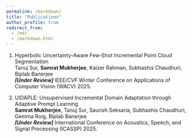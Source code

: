 ```yaml
---
permalink: /markdown/
title: "Publications"
author_profile: true
redirect_from: 
  - /md/
  - /markdown.html
---
```



1. Hyperbolic Uncertainty‑Aware Few‑Shot Incremental Point Cloud Segmentation
   <br> Tanuj Sur, **Samrat Mukherjee**, Kaizer Rahman, Subhashis Chaudhuri, Biplab Banerjee
   <br> **_[Under Review]_** IEEE/CVF Winter Conference on Applications of Computer Vision (WACV) 2025.

2. UIDAPLE: Unsupervised Incremental Domain Adaptation through Adaptive Prompt Learning
   <br> **Samrat Mukherjee**, Tanuj Sur, Saurish Seksaria, Subhashis Chaudhuri, Gemma Roig, Biplab Banerjee
   <br> **_[Under Review]_** International Conference on Acoustics, Speech, and Signal Processing (ICASSP) 2025.
